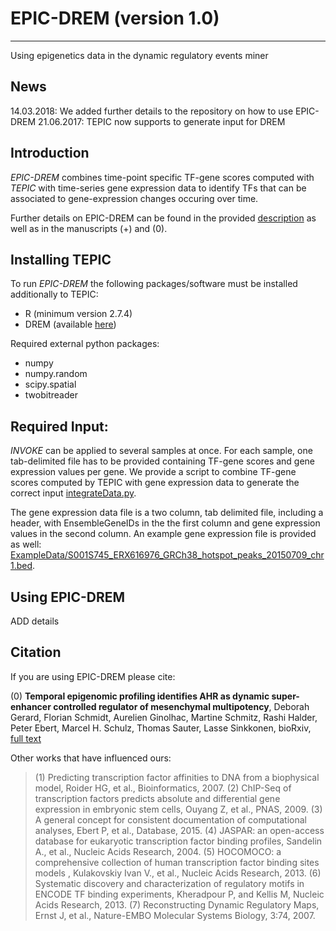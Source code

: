 # EPIC-DREM (version 1.0)
-------
Using epigenetics data in the dynamic regulatory events miner

## News
14.03.2018: We added further details to the repository on how to use EPIC-DREM
21.06.2017: TEPIC now supports to generate input for DREM

## Introduction
*EPIC-DREM* combines time-point specific TF-gene scores computed with *TEPIC* with time-series gene expression data to
identify TFs that can be associated to gene-expression changes occuring over time.

Further details on EPIC-DREM can be found in the provided [description](/docs/Description.pdf) as well as
in the manuscripts (+) and (0).

## Installing TEPIC
To run *EPIC-DREM* the following packages/software must be installed additionally to TEPIC:
* R (minimum version 2.7.4)
* DREM (available [here](http://www.sb.cs.cmu.edu/drem/))

Required external python packages:
* numpy
* numpy.random
* scipy.spatial
* twobitreader

## Required Input:
*INVOKE* can be applied to several samples at once. For each sample, one tab-delimited file has to be provided
containing TF-gene scores and gene expression values per gene. We provide a script to combine TF-gene scores computed
by TEPIC with gene expression data to generate the correct input [integrateData.py](Scripts/integrateData.py).

The gene expression data file is a two column, tab delimited file, including a header, with EnsembleGeneIDs in the the first column and
gene expression values in the second column. An example gene expression file is provided as well: 
[ExampleData/S001S745_ERX616976_GRCh38_hotspot_peaks_20150709_chr1.bed](S001S745_ERX616976_GRCh38_hotspot_peaks_20150709_chr1.bed).

## Using EPIC-DREM
ADD details

## Citation
If you are using EPIC-DREM please cite:

(0) **Temporal epigenomic profiling identifies AHR as dynamic super-enhancer controlled regulator of mesenchymal multipotency**,
Deborah Gerard, Florian Schmidt, Aurelien Ginolhac, Martine Schmitz, Rashi Halder, Peter Ebert, Marcel H. Schulz, Thomas Sauter, Lasse Sinkkonen, bioRxiv, 
[full text](https://www.biorxiv.org/content/early/2017/11/17/183988) 

Other works that have influenced ours:
> (1) Predicting transcription factor affinities to DNA from a biophysical model, Roider HG, et al., Bioinformatics, 2007.
> (2) ChIP-Seq of transcription factors predicts absolute and differential gene expression in embryonic stem cells, Ouyang Z, et al.,  PNAS, 2009.
> (3) A general concept for consistent documentation of computational analyses, Ebert P, et al.,  Database, 2015.
> (4) JASPAR: an open-access database for eukaryotic transcription factor binding profiles, Sandelin A., et al., Nucleic Acids Research, 2004.
> (5) HOCOMOCO: a comprehensive collection of human transcription factor binding sites models , Kulakovskiy Ivan V., et al., Nucleic Acids Research, 2013.
> (6) Systematic discovery and characterization of regulatory motifs in ENCODE TF binding experiments, Kheradpour P, and Kellis M, Nucleic Acids Research, 2013.
> (7) Reconstructing Dynamic Regulatory Maps, Ernst J, et al., Nature-EMBO Molecular Systems Biology, 3:74, 2007.
